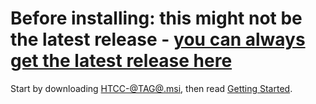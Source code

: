 # Before installing: this might not be the latest release - [you can always get the latest release here](https://github.com/fredemmott/hand-tracked-cockpit-clicking/releases/latest)

Start by downloading [HTCC-@TAG@.msi](https://github.com/fredemmott/hand-tracked-cockpit-clicking/releases/download/@TAG@/HTCC-@TAG@.msi), then read [Getting Started](https://github.com/fredemmott/hand-tracked-cockpit-clicking/blob/master/docs/getting%20started.md).
